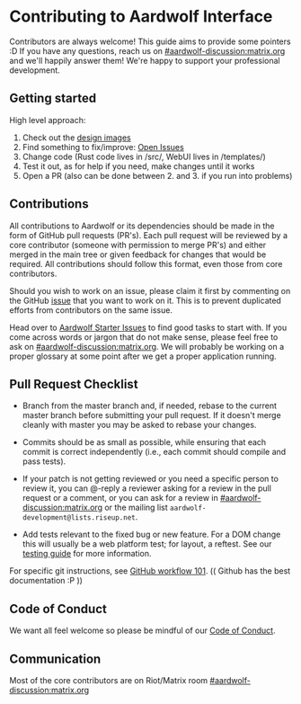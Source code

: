 # Contributing to Aardwolf Interface

Contributors are always welcome! This guide aims to provide some pointers :D If you have any questions, reach us on [#aardwolf-discussion:matrix.org](https://riot.im/app/#/room/#aardwolf-discussion:matrix.org) and we'll happily answer them! We're happy to support your professional development.

## Getting started

High level approach:

1. Check out the [design images](/design_notes/wireframes/)
2. Find something to fix/improve: [Open Issues](https://github.com/Aardwolf-Social/aardwolf-interface/issues/)
3. Change code (Rust code lives in /src/, WebUI lives in /templates/)
4. Test it out, as for help if you need, make changes until it works
5. Open a PR (also can be done between 2. and 3. if you run into problems)

## Contributions

All contributions to Aardwolf or its dependencies should be made in the form of GitHub
pull requests (PR's). Each pull request will be reviewed by a core contributor
(someone with permission to merge PR's) and either merged in the main tree or
given feedback for changes that would be required. All contributions should
follow this format, even those from core contributors.

Should you wish to work on an issue, please claim it first by commenting on
the GitHub [issue](https://github.com/BanjoFox/aardwolf/issues) that you want to work on it. This is to prevent duplicated
efforts from contributors on the same issue.

Head over to [Aardwolf Starter Issues](https://github.com/Aardwolf-Social/aardwolf/issues?q=is%3Aissue+is%3Aopen+label%3Amozsprint) to find good tasks to start with. 
If you come across words or jargon that do not make sense, please feel free to ask on [#aardwolf-discussion:matrix.org](https://riot.im/app/#/room/#aardwolf-discussion:matrix.org).
We will probably be working on a proper glossary at some point after we get a proper 
application running. 

## Pull Request Checklist

- Branch from the master branch and, if needed, rebase to the current master
  branch before submitting your pull request. If it doesn't merge cleanly with
  master you may be asked to rebase your changes.

- Commits should be as small as possible, while ensuring that each commit is
  correct independently (i.e., each commit should compile and pass tests). 

- If your patch is not getting reviewed or you need a specific person to review
  it, you can @-reply a reviewer asking for a review in the pull request or a
  comment, or you can ask for a review in [#aardwolf-discussion:matrix.org](https://riot.im/app/#/room/#aardwolf-discussion:matrix.org)
  or the mailing list `aardwolf-development@lists.riseup.net`.

- Add tests relevant to the fixed bug or new feature.  For a DOM change this
  will usually be a web platform test; for layout, a reftest.  See our [testing
  guide](https://github.com/servo/servo/wiki/Testing) for more information.

For specific git instructions, see [GitHub workflow 101](https://github.com/servo/servo/wiki/Github-workflow).
(( Github has the best documentation :P ))

## Code of Conduct

We want all feel welcome so please be mindful of our [Code of Conduct](/CODE_OF_CONDUCT.md).

## Communication

Most of the core contributors are on Riot/Matrix room [#aardwolf-discussion:matrix.org](https://riot.im/app/#/room/#aardwolf-discussion:matrix.org)
